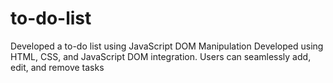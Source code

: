 # to-do-list
Developed a to-do list using JavaScript DOM Manipulation
Developed using HTML, CSS, and JavaScript DOM integration.
Users can seamlessly add, edit, and remove tasks
